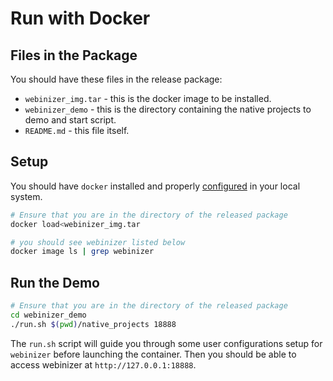 # Run with Docker

## Files in the Package

You should have these files in the release package:

- `webinizer_img.tar` - this is the docker image to be installed.
- `webinizer_demo` - this is the directory containing the native projects to demo and start script.
- `README.md` - this file itself.

## Setup

You should have `docker` installed and properly
[configured](./Docker_README.md#configure-docker-in-the-local-system) in your local system.

```sh
# Ensure that you are in the directory of the released package
docker load<webinizer_img.tar

# you should see webinizer listed below
docker image ls | grep webinizer
```

## Run the Demo

```sh
# Ensure that you are in the directory of the released package
cd webinizer_demo
./run.sh $(pwd)/native_projects 18888

```

The `run.sh` script will guide you through some user configurations setup for `webinizer` before
launching the container. Then you should be able to access webinizer at `http://127.0.0.1:18888`.

